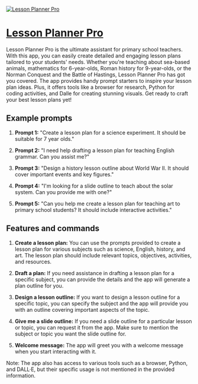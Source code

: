 [![Lesson Planner Pro](https://files.oaiusercontent.com/file-tfR7eeVpbv6dprOOAwMFfSfJ?se=2123-10-16T21%3A14%3A15Z&sp=r&sv=2021-08-06&sr=b&rscc=max-age%3D31536000%2C%20immutable&rscd=attachment%3B%20filename%3D11627664-8afa-45f6-b9a0-012baa4c3e96.png&sig=MOggz9DlechNY20UeZTTcDs492uLE30Vvy64/EmjCnI%3D)](https://chat.openai.com/g/g-ZCVKAghF6-lesson-planner-pro)

# [Lesson Planner Pro](https://chat.openai.com/g/g-ZCVKAghF6-lesson-planner-pro)

Lesson Planner Pro is the ultimate assistant for primary school teachers. With this app, you can easily create detailed and engaging lesson plans tailored to your students' needs. Whether you're teaching about sea-based animals, mathematics for 6-year-olds, Roman history for 9-year-olds, or the Norman Conquest and the Battle of Hastings, Lesson Planner Pro has got you covered. The app provides handy prompt starters to inspire your lesson plan ideas. Plus, it offers tools like a browser for research, Python for coding activities, and Dalle for creating stunning visuals. Get ready to craft your best lesson plans yet!

## Example prompts

1. **Prompt 1:** "Create a lesson plan for a science experiment. It should be suitable for 7 year olds."

2. **Prompt 2:** "I need help drafting a lesson plan for teaching English grammar. Can you assist me?"

3. **Prompt 3:** "Design a history lesson outline about World War II. It should cover important events and key figures."

4. **Prompt 4:** "I'm looking for a slide outline to teach about the solar system. Can you provide me with one?"

5. **Prompt 5:** "Can you help me create a lesson plan for teaching art to primary school students? It should include interactive activities."

## Features and commands

1. **Create a lesson plan:** You can use the prompts provided to create a lesson plan for various subjects such as science, English, history, and art. The lesson plan should include relevant topics, objectives, activities, and resources.

2. **Draft a plan:** If you need assistance in drafting a lesson plan for a specific subject, you can provide the details and the app will generate a plan outline for you.

3. **Design a lesson outline:** If you want to design a lesson outline for a specific topic, you can specify the subject and the app will provide you with an outline covering important aspects of the topic.

4. **Give me a slide outline:** If you need a slide outline for a particular lesson or topic, you can request it from the app. Make sure to mention the subject or topic you want the slide outline for.

5. **Welcome message:** The app will greet you with a welcome message when you start interacting with it.

Note: The app also has access to various tools such as a browser, Python, and DALL·E, but their specific usage is not mentioned in the provided information.